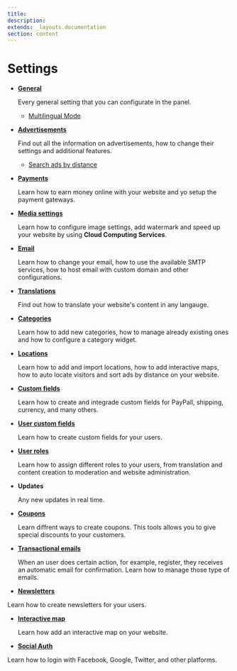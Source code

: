 ```yaml
---
title:
description:
extends: _layouts.documentation
section: content
---
```


# Settings

- [**General**](General-Settings.md)

  Every general setting that you can configurate in the panel.
  - [Multilingual Mode](multilingual-mode.md)

- [**Advertisements**](Advertisement.md)

  Find out all the information on advertisements, how to change their settings and additional features.
  -    [Search ads by distance](Search-ads-by-distance.md)

- [**Payments**](Payment.md)

  Learn how to earn money online with your website and yo setup the payment gateways.

- [**Media settings**](Media-settings.md)

  Learn how to configure image settings, add watermark and speed up your website by using **Cloud Computing Services**.

- [**Email**](Email-settings.md)

  Learn how to change your email, how to use the available SMTP services, how to host email with custom domain and other configurations.

- [**Translations**](Translations.md)

  Find out how to translate your website's content in any langauge.

- [**Categories**](Settings-categories.md)

  Learn how to add new categories, how to manage already existing ones and how to configure a category widget.

- [**Locations**](Settings-location.md)

  Learn how to add and import locations, how to add interactive maps, how to auto locate visitors and sort ads by distance on your   website.

- [**Custom fields**](Custom-fields.md)

  Learn how to create and integrade custom fields for PayPall, shipping, currency, and many others.

- [**User custom fields**](Users-create-custom-field-for-users.md)

  Learn how to create custom fields for your users.

- [**User roles**](Users-how-do-roles-work.md)

   Learn how to assign different roles to your users, from translation and content creation to moderation and website administration.

- **Updates**
 
  Any new updates in real time.

- [**Coupons**](Classifieds-coupon-system.md)

  Learn diffrent ways to create coupons. This tools allows you to give special discounts to your customers.

- [**Transactional emails**](Content-automatic-emails-sent-to-users.md)

  When an user does certain action, for example, register, they receives an automatic email for confirmation. Learn how to manage those type of emails. 

- [**Newsletters**](Content-send-a-newsletter.md)

 Learn how to create newsletters for your users.

- [**Interactive map**](Content-create-an-interactive-map)

  Learn how add an interactive map on your website.

- [**Social Auth**](Plugins-login-using-social-auth)

 Learn how to login with Facebook, Google, Twitter, and other platforms. 

